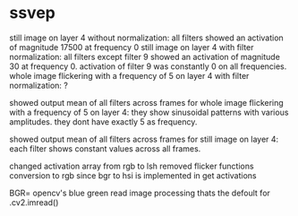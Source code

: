 # ssvep

still image on layer 4 without normalization: all filters showed an activation of magnitude 17500 at frequency 0
still image on layer 4 with filter normalization: all filters except filter 9 showed an activation of magnitude 30 at frequency 0. activation of filter 9 was constantly 0 on all frequencies.
whole image flickering with a frequency of 5 on layer 4 with filter normalization: ?

showed output mean of all filters across frames for whole image flickering with a frequency of 5 on layer 4: they show sinusoidal patterns with various amplitudes. they dont have exactly 5 as frequency.

showed output mean of all filters across frames for still image on layer 4: each filter shows constant values across all frames.

changed activation array from rgb to lsh
removed flicker functions conversion to rgb since bgr to hsi is implemented in get activations

BGR= opencv's blue green read image processing thats the defoult for .cv2.imread()